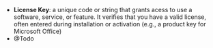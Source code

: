 - **License Key**: a unique code or string that grants acess to use a software, service, or feature. It verifies that you have a valid license, often entered during installation or activation (e.g., a product key for Microsoft Office)
- @Todo
